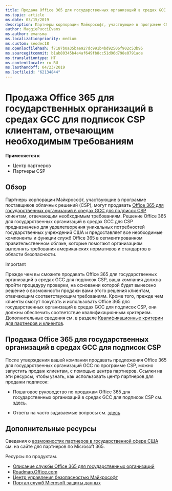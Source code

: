 ```yaml
---
title: Продажа Office 365 для государственных организаций в средах GCC в рамках программы поставщиков облачных решений | Центр партнеров
ms.topic: article
ms.date: 03/15/2019
description: Партнеры корпорации Майкрософт, участвующие в программе CSP, могут продавать Office 365 для государственных организаций в средах GCC для подписок CSP клиентам, отвечающим необходимым требованиям. Office 365 GCC для государственных организаций для CSP — это набор облачных служб на производительность, предназначенная для государственных организаций США и подрядчиков для государственных организаций.
author: MaggiePucciEvans
ms.author: evansma
ms.localizationpriority: medium
ms.custom: seodec18
ms.openlocfilehash: f7187b0a35bae927dc991b4bd92506f902c53b95
ms.sourcegitcommit: b1ab80345b4e4af649fb8cc51d96d798e0791ade
ms.translationtype: HT
ms.contentlocale: ru-RU
ms.lasthandoff: 04/23/2019
ms.locfileid: "62134844"
---
```

# <a name="sell-office-365-government-gcc-for-csp-subscriptions-to-qualified-customers"></a>Продажа Office 365 для государственных организаций в средах GCC для подписок CSP клиентам, отвечающим необходимым требованиям

**Применяется к**

-  Центр партнеров
-  Партнеры CSP


## <a name="overview"></a>Обзор

Партнеры корпорации Майкрософт, участвующие в программе поставщиков облачных решений (CSP), могут продавать [Office 365 для государственных организаций в средах GCC для подписок CSP](https://www.microsoft.com/microsoft-365/partners/governmentforCSP) клиентам, отвечающим необходимым требованиям. Решение Office 365 для государственных организаций в средах GCC для CSP предназначено для удовлетворения уникальных потребностей государственных учреждений США и предоставляет все необходимые компоненты и функции служб Office 365 в сегментированном правительственном облаке, которые помогают организациям выполнять требования американских нормативов и стандартов в области безопасности. 

>[!IMPORTANT] 
>Прежде чем вы сможете продавать Office 365 для государственных организаций в средах GCC для подписок CSP, ваша компания должна пройти процедуру проверки, на основании которой будет вынесено решение о возможности продажи вами этого решения клиентам, отвечающим соответствующим требованиям. Кроме того, прежде чем клиенты смогут покупать и использовать Office 365 для государственных организаций в средах GCC для подписок CSP, они должны обеспечить соответствие квалификационным критериям. Дополнительные сведения см. в разделе [Квалификационные критерии для партнеров и клиентов](csp-gcc-validate.md).


## <a name="sell-office-365-government-gcc-for-csp-subscriptions"></a>Продажа Office 365 для государственных организаций в средах GCC для подписок CSP

После утверждения вашей компании продавать предложения Office 365 для государственных организаций GCC по программе CSP, можно запустить продаж клиентам, с помощью центра партнеров. Ссылки на эти ресурсы, чтобы узнать, как использовать центр партнеров для продажи подписок: 

-   Пошаговое руководство по продажам Office 365 для государственных организаций в средах GCC для подписок CSP см. [здесь](https://go.microsoft.com/fwlink/?linkid=2007323).  

-   Ответы на часто задаваемые вопросы см. [здесь](https://o365pp.blob.core.windows.net/media/Resources/GCC/Office%20365%20Government%20GCC%20for%20CSP%20Partner%20FAQ.docx)


## <a name="additional-resources"></a>Дополнительные ресурсы

Сведения о [возможностях партнеров в государственной сфере США](https://www.microsoft.com/microsoft-365/partners/governmentforCSP) см. на сайте для партнеров по Microsoft 365.

Ресурсы по продуктам.

- [Описание службы Office 365 для государственных организаций](https://technet.microsoft.com/library/mt774581.aspx)
- [Roadmap.Office.com](https://products.office.com/business/office-365-roadmap)
- [Центр управления безопасностью Майкрософт](https://www.microsoft.com/TrustCenter/)
- [Портал служб Microsoft защиты данных](https://aka.ms/STP)


